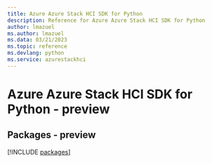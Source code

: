 ```yaml
---
title: Azure Azure Stack HCI SDK for Python
description: Reference for Azure Azure Stack HCI SDK for Python
author: lmazuel
ms.author: lmazuel
ms.data: 03/21/2023
ms.topic: reference
ms.devlang: python
ms.service: azurestackhci
---
```

# Azure Azure Stack HCI SDK for Python - preview
## Packages - preview
[!INCLUDE [packages](azure-stack-hci-index.md)]
